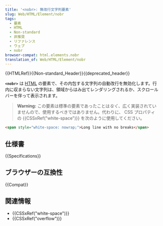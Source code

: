 ```yaml
---
title: '<nobr>: 無改行文字列要素'
slug: Web/HTML/Element/nobr
tags:
  - 要素
  - HTML
  - Non-standard
  - 非推奨
  - リファレンス
  - ウェブ
  - nobr
browser-compat: html.elements.nobr
translation_of: Web/HTML/Element/nobr
---
```


{{HTMLRef}}{{Non-standard_Header}}{{deprecated_header}}

**`<nobr>`** は [HTML](/ja/docs/Web/HTML) の要素で、その内包する文字列の自動改行を無効化します。行内に収まらない文字列は、領域からはみ出てレンダリングされるか、スクロールバーを伴って表示されます。

> **Warning:** この要素は標準の要素であったことは<em>なく</em>、広く実装されていませんので、使用するべきではありません。代わりに、 CSS プロパティの {{CSSxRef("white-space")}} を次のように使用してください。

```html
<span style="white-space: nowrap;">Long line with no breaks</span>
```

## 仕様書

{{Specifications}}

## ブラウザーの互換性

{{Compat}}

## 関連情報

- {{CSSxRef("white-space")}}
- {{CSSxRef("overflow")}}
